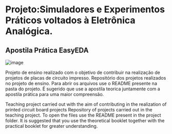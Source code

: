 # Projeto:Simuladores e Experimentos Práticos voltados à Eletrônica Analógica.
## Apostila Prática EasyEDA

![image](https://github.com/Rdisrael/Projeto-ensino-Easy-EDA/assets/105133035/8c6cd2ac-6708-40a6-9ec5-1b37cfc84a84)



Projeto de ensino realizado com o objetivo de contribuir na realização de projetos de placas de circuito impresso.
Repositório dos projetos realizados no projeto de ensino. Para abrir os arquivos use o README presente na pasta do projeto.
É sugerido que use a apostila teorica juntamente com a apostila prática para uma maior compreensão. 


Teaching project carried out with the aim of contributing in the realization of printed circuit board projects
Repository of projects carried out in the teaching project. To open the files use the README present in the project folder.
It is suggested that you use the theoretical booklet together with the practical booklet for greater understanding.



